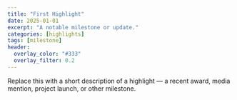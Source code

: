 ```yaml
---
title: "First Highlight"
date: 2025-01-01
excerpt: "A notable milestone or update."
categories: [highlights]
tags: [milestone]
header:
  overlay_color: "#333"
  overlay_filter: 0.2
---
```


Replace this with a short description of a highlight — a recent award, media mention, project launch, or other milestone.

